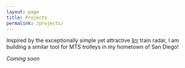 ```yaml
---
layout: page
title: Projects
permalink: /projects/
---
```


Inspired by the exceptionally simple yet attractive [lirr](https://radar.mylirr.org/) train radar, I am building a similar tool for MTS trolleys in my hometown of San Diego!

*Coming soon*
